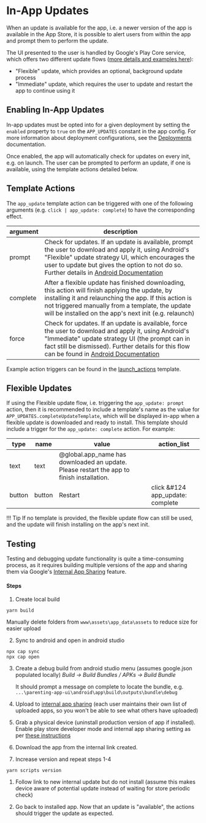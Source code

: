 # In-App Updates

When an update is available for the app, i.e. a newer version of the app is available in the App Store, it is possible to alert users from within the app and prompt them to perform the update.

The UI presented to the user is handled by Google's Play Core service, which offers two different update flows ([more details and examples here](https://developer.android.com/guide/playcore/in-app-updates)):

- "Flexible" update, which provides an optional, background update process
- "Immediate" update, which requires the user to update and restart the app to continue using it

## Enabling In-App Updates
In-app updates must be opted into for a given deployment by setting the `enabled` property to `true` on the `APP_UPDATES` constant in the app config. For more information about deployment configurations, see the [Deployments](../deployments/#customise-configuration) documentation.

Once enabled, the app will automatically check for updates on every init, e.g. on launch. The user can be prompted to perform an update, if one is available, using the template actions detailed below.

## Template Actions
The `app_update` template action can be triggered with one of the following arguments (e.g. `click | app_update: complete`) to have the corresponding effect.

| argument             | description   |
| ---------         | ------------  |
| prompt	| Check for updates. If an update is available, prompt the user to download and apply it, using Android's "Flexible" update strategy UI, which encourages the user to update but gives the option to not do so. Further details in [Android Documentation](https://developer.android.com/guide/playcore/in-app-updates#flexible)	|
| complete	    | After a flexible update has finished downloading, this action will finish applying the update, by installing it and relaunching the app. If this action is not triggered manually from a template, the update will be installed on the app's next init (e.g. relaunch) |
| force	        | Check for updates. If an update is available, force the user to download and apply it, using Android's "Immediate" update strategy UI (the prompt can in fact still be dismissed). Further details for this flow can be found in [Android Documentation](https://developer.android.com/guide/playcore/in-app-updates#immediate) |


Example action triggers can be found in the [launch_actions](https://docs.google.com/spreadsheets/d/1MJzzdTYDZg0VkS5zxrXY4lKV5Oi954pw1sIVJUOOzWM/edit#gid=1876097204) template.

## Flexible Updates
If using the Flexible update flow, i.e. triggering the `app_update: prompt` action, then it is recommended to include a template's name as the value for `APP_UPDATES.completeUpdateTemplate`, which will be displayed in-app when a flexible update is downloaded and ready to install. This template should include a trigger for the `app_update: complete` action. For example:

|type               |	name	        |   value   |	action_list |
| ---------         | ------------      | --------- | ------------  |
|text               |	text          |	@global.app_name has downloaded an update. Please restart the app to finish installation.  |               |
|button          |	button		| Restart | click &#124 app_update: complete |


!!! Tip
    If no template is provided, the flexible update flow can still be used, and the update will finish installing on the app's next init.

## Testing
Testing and debugging update functionality is quite a time-consuming process, as it requires building multiple versions of the app and sharing them via Google's [Internal App Sharing](https://play.google.com/console/internal-app-sharing) feature. 

#### Steps

1. Create local build
```
yarn build
```
Manually delete folders from `www\assets\app_data\assets` to reduce size for easier upload 

2. Sync to android and open in android studio
```
npx cap sync
npx cap open
```

3. Create a debug build from android studio menu (assumes google.json populated locally)
_Build -> Build Bundles / APKs -> Build Bundle_

    It should prompt a message on complete to locate the bundle, e.g. `...\parenting-app-ui\android\app\build\outputs\bundle\debug`

4. Upload to [internal app sharing](https://play.google.com/console/internal-app-sharing) (each user maintains their own list of uploaded apps, so you won't be able to see what others have uploaded)

1. Grab a physical device (uninstall production version of app if installed). Enable play store developer mode and internal app sharing setting as per [these instructions](https://support.google.com/googleplay/android-developer/answer/9844679?hl=en)

2. Download the app from the internal link created. 

3. Increase version and repeat steps 1-4
```
yarn scripts version
```

1. Follow link to new internal update but do not install (assume this makes device aware of potential update instead of waiting for store periodic check)

2.  Go back to installed app. Now that an update is "available", the actions should trigger the update as expected.